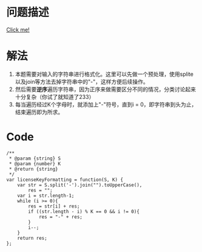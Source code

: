 
# 问题描述

[Click me!](https://leetcode.com/problems/license-key-formatting/description/)

# 解法

1. 本题需要对输入的字符串进行格式化。这里可以先做一个预处理，使用splite以及join等方法去掉字符串中的"-"，这样方便后续操作。
2. 然后需要**逆序**遍历字符串，因为正序来做需要区分不同的情况，分类讨论起来十分复杂（你试了就知道了233）
3. 每当遍历经过K个字母时，就添加上"-"符号，直到i = 0，即字符串到头为止，结束遍历即为所求。

# Code

```
/**
 * @param {string} S
 * @param {number} K
 * @return {string}
 */
var licenseKeyFormatting = function(S, K) {
    var str = S.split('-').join("").toUpperCase(),
        res = "";
    var i = str.length-1;
    while (i >= 0){
    	res = str[i] + res;
    	if ((str.length - i) % K == 0 && i != 0){
    		res = "-" + res;
    	}
    	i--;
    }
    return res;
};
```
